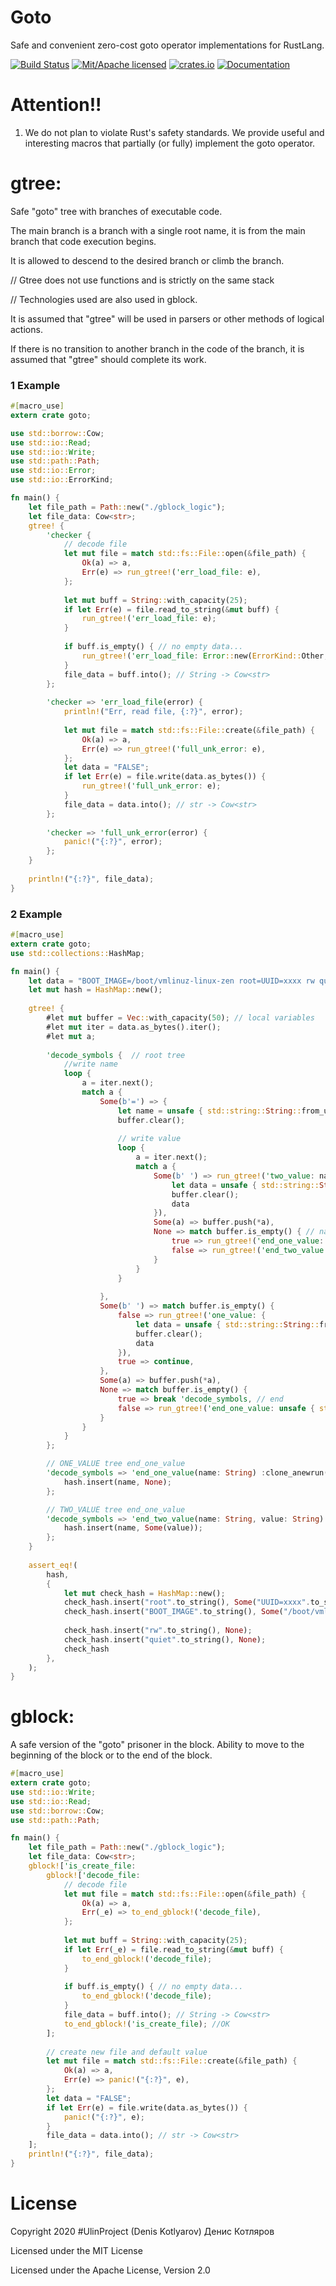 #	Goto
Safe and convenient zero-cost goto operator implementations for RustLang.

[![Build Status](https://travis-ci.org/clucompany/Goto.svg?branch=master)](https://travis-ci.org/clucompany/Goto)
[![Mit/Apache licensed](https://img.shields.io/badge/license-MIT%2FApache--2.0-blue)](./LICENSE)
[![crates.io](http://meritbadge.herokuapp.com/goto)](https://crates.io/crates/goto)
[![Documentation](https://docs.rs/goto/badge.svg)](https://docs.rs/goto)

# Attention!!
1. We do not plan to violate Rust's safety standards. We provide useful and interesting macros that partially (or fully) implement the goto operator.

# gtree:
Safe "goto" tree with branches of executable code.

The main branch is a branch with a single root name, it is from the main branch that code execution begins.

It is allowed to descend to the desired branch or climb the branch.

// Gtree does not use functions and is strictly on the same stack

// Technologies used are also used in gblock.

It is assumed that "gtree" will be used in parsers or other methods of logical actions.

If there is no transition to another branch in the code of the branch, it is assumed that "gtree" should complete its work.

### 1 Example

```rust
#[macro_use]
extern crate goto;

use std::borrow::Cow;
use std::io::Read;
use std::io::Write;
use std::path::Path;
use std::io::Error;
use std::io::ErrorKind;

fn main() {
	let file_path = Path::new("./gblock_logic");
	let file_data: Cow<str>;
	gtree! {
		'checker {
			// decode file
			let mut file = match std::fs::File::open(&file_path) {
				Ok(a) => a,
				Err(e) => run_gtree!('err_load_file: e),
			};
			
			let mut buff = String::with_capacity(25);
			if let Err(e) = file.read_to_string(&mut buff) {
				run_gtree!('err_load_file: e);
			}
			
			if buff.is_empty() { // no empty data...
				run_gtree!('err_load_file: Error::new(ErrorKind::Other, "empty file!"));
			}
			file_data = buff.into(); // String -> Cow<str>
		};
		
		'checker => 'err_load_file(error) {
			println!("Err, read file, {:?}", error);
			
			let mut file = match std::fs::File::create(&file_path) {
				Ok(a) => a,
				Err(e) => run_gtree!('full_unk_error: e),
			};
			let data = "FALSE";
			if let Err(e) = file.write(data.as_bytes()) {
				run_gtree!('full_unk_error: e);
			}
			file_data = data.into(); // str -> Cow<str>
		};
		
		'checker => 'full_unk_error(error) {
			panic!("{:?}", error);
		};
	}
	
	println!("{:?}", file_data);
}
```

### 2 Example

```rust
#[macro_use]
extern crate goto;
use std::collections::HashMap;

fn main() {
	let data = "BOOT_IMAGE=/boot/vmlinuz-linux-zen root=UUID=xxxx rw quiet";
	let mut hash = HashMap::new();
	
	gtree! {
		#let mut buffer = Vec::with_capacity(50); // local variables
		#let mut iter = data.as_bytes().iter();
		#let mut a;
		
		'decode_symbols {  // root tree
			//write name
			loop {
				a = iter.next();
				match a {
					Some(b'=') => {
						let name = unsafe { std::string::String::from_utf8_unchecked(buffer.to_owned()) };
						buffer.clear();
						
						// write value
						loop {
							a = iter.next();
							match a {
								Some(b' ') => run_gtree!('two_value: name, {
									let data = unsafe { std::string::String::from_utf8_unchecked(buffer.to_owned()) };
									buffer.clear();
									data
								}),
								Some(a) => buffer.push(*a),
								None => match buffer.is_empty() { // name
									true => run_gtree!('end_one_value: unsafe { std::string::String::from_utf8_unchecked(buffer) }),
									false => run_gtree!('end_two_value: name, unsafe { std::string::String::from_utf8_unchecked(buffer) }),
								}
							}
						}
						
					},
					Some(b' ') => match buffer.is_empty() {
						false => run_gtree!('one_value: {
							let data = unsafe { std::string::String::from_utf8_unchecked(buffer.to_owned()) };
							buffer.clear();
							data
						}),
						true => continue,
					},
					Some(a) => buffer.push(*a),
					None => match buffer.is_empty() {
						true => break 'decode_symbols, // end
						false => run_gtree!('end_one_value: unsafe { std::string::String::from_utf8_unchecked(buffer) }),
					}
				}
			}
		};

		// ONE_VALUE tree end_one_value
		'decode_symbols => 'end_one_value(name: String) :clone_anewrun('one_value -> 'decode_symbols) {
			hash.insert(name, None);
		};

		// TWO_VALUE tree end_one_value
		'decode_symbols => 'end_two_value(name: String, value: String) :clone_anewrun('two_value -> 'decode_symbols) {
			hash.insert(name, Some(value));
		};
	}
	
	assert_eq!(
		hash,		
		{
			let mut check_hash = HashMap::new();
			check_hash.insert("root".to_string(), Some("UUID=xxxx".to_string()));
			check_hash.insert("BOOT_IMAGE".to_string(), Some("/boot/vmlinuz-linux-zen".to_string()));
			
			check_hash.insert("rw".to_string(), None);
			check_hash.insert("quiet".to_string(), None);
			check_hash
		},
	);
}
```

# gblock:
A safe version of the "goto" prisoner in the block. Ability to move to the beginning of the block or to the end of the block.

```rust
#[macro_use]
extern crate goto;
use std::io::Write;
use std::io::Read;
use std::borrow::Cow;
use std::path::Path;

fn main() {
	let file_path = Path::new("./gblock_logic");
	let file_data: Cow<str>;
	gblock!['is_create_file:
		gblock!['decode_file:
			// decode file
			let mut file = match std::fs::File::open(&file_path) {
				Ok(a) => a,
				Err(_e) => to_end_gblock!('decode_file),
			};
			
			let mut buff = String::with_capacity(25);
			if let Err(_e) = file.read_to_string(&mut buff) {
				to_end_gblock!('decode_file);
			}
			
			if buff.is_empty() { // no empty data...
				to_end_gblock!('decode_file);
			}
			file_data = buff.into(); // String -> Cow<str>
			to_end_gblock!('is_create_file); //OK
		];
		
		// create new file and default value
		let mut file = match std::fs::File::create(&file_path) {
			Ok(a) => a,
			Err(e) => panic!("{:?}", e),
		};
		let data = "FALSE";
		if let Err(e) = file.write(data.as_bytes()) {
			panic!("{:?}", e);
		}
		file_data = data.into(); // str -> Cow<str>
	];
	println!("{:?}", file_data);
}
```

# License

Copyright 2020 #UlinProject (Denis Kotlyarov) Денис Котляров

Licensed under the MIT License

Licensed under the Apache License, Version 2.0

